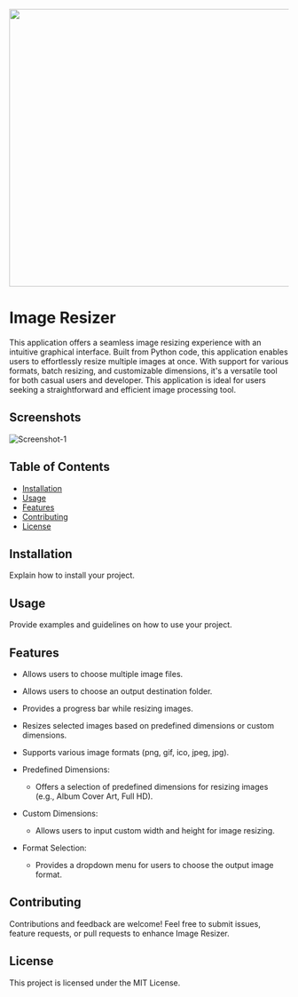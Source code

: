<p align="center">
  <img width="660" height="500" src="https://i.ibb.co/hyL0Xt0/Image-Resizer.png">
</p>

# Image Resizer

This application offers a seamless image resizing experience with an intuitive graphical interface. Built from Python code, this application enables users to effortlessly resize multiple images at once. With support for various formats, batch resizing, and customizable dimensions, it's a versatile tool for both casual users and developer. This application is ideal for users seeking a straightforward and efficient image processing tool. 

## Screenshots 

<img src="INSERT.SCREENSHOT.IMAGE.URL.HERE.png" alt="Screenshot-1" border="0"> 

## Table of Contents 

- [Installation](#installation) 
- [Usage](#usage) 
- [Features](#features) 
- [Contributing](#contributing) 
- [License](#license) 

## Installation 

Explain how to install your project. 

## Usage 

Provide examples and guidelines on how to use your project. 

## Features 

- Allows users to choose multiple image files.
- Allows users to choose an output destination folder.
- Provides a progress bar while resizing images.
- Resizes selected images based on predefined dimensions or custom dimensions.
- Supports various image formats (png, gif, ico, jpeg, jpg).

- Predefined Dimensions:
  - Offers a selection of predefined dimensions for resizing images (e.g., Album Cover Art, Full HD).

- Custom Dimensions:
  - Allows users to input custom width and height for image resizing.

- Format Selection:
  - Provides a dropdown menu for users to choose the output image format.

## Contributing 

Contributions and feedback are welcome! Feel free to submit issues, feature requests, or pull requests to enhance Image Resizer.

## License 

This project is licensed under the MIT License. 